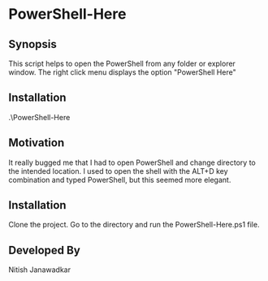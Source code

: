 # PowerShell-Here

## Synopsis

This script helps to open the PowerShell from any folder or explorer
window. The right click menu displays the option "PowerShell Here"

## Installation

.\PowerShell-Here

## Motivation

It really bugged me that I had to open PowerShell and change directory to the
intended location. I used to open the shell with the ALT+D key combination and
typed PowerShell, but this seemed more elegant.

## Installation

Clone the project. Go to the directory and run the PowerShell-Here.ps1 file.

## Developed By

Nitish Janawadkar